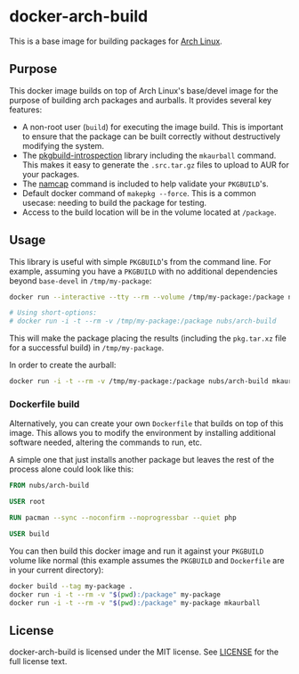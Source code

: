 # docker-arch-build
This is a base image for building packages for [Arch Linux].

## Purpose
This docker image builds on top of Arch Linux's base/devel image for the
purpose of building arch packages and aurballs.  It provides several key
features:

* A non-root user (`build`) for executing the image build.  This is important
  to ensure that the package can be built correctly without destructively
  modifying the system.
* The [pkgbuild-introspection] library including the `mkaurball`  command.
  This makes it easy to generate the `.src.tar.gz` files to upload to AUR for
  your packages.
* The [namcap] command is included to help validate your `PKGBUILD`'s.
* Default docker command of `makepkg --force`.  This is a common usecase:
  needing to build the package for testing.
* Access to the build location will be in the volume located at `/package`.

## Usage
This library is useful with simple `PKGBUILD`'s from the command line.  For
example, assuming you have a `PKGBUILD` with no additional dependencies beyond
`base-devel` in `/tmp/my-package`:

```bash
docker run --interactive --tty --rm --volume /tmp/my-package:/package nubs/arch-build

# Using short-options:
# docker run -i -t --rm -v /tmp/my-package:/package nubs/arch-build
```

This will make the package placing the results (including the `pkg.tar.xz`
file for a successful build) in `/tmp/my-package`.

In order to create the aurball:

```bash
docker run -i -t --rm -v /tmp/my-package:/package nubs/arch-build mkaurball
```

### Dockerfile build
Alternatively, you can create your own `Dockerfile` that builds on top of this
image.  This allows you to modify the environment by installing additional
software needed, altering the commands to run, etc.

A simple one that just installs another package but leaves the rest of the
process alone could look like this:

```dockerfile
FROM nubs/arch-build

USER root

RUN pacman --sync --noconfirm --noprogressbar --quiet php

USER build
```

You can then build this docker image and run it against your `PKGBUILD` volume
like normal (this example assumes the `PKGBUILD` and `Dockerfile` are in your
current directory):

```bash
docker build --tag my-package .
docker run -i -t --rm -v "$(pwd):/package" my-package
docker run -i -t --rm -v "$(pwd):/package" my-package mkaurball
```

## License
docker-arch-build is licensed under the MIT license.  See [LICENSE](LICENSE)
for the full license text.

[Arch Linux]: https://www.archlinux.org/
[pkgbuild-introspection]: https://github.com/falconindy/pkgbuild-introspection
[namcap]: https://wiki.archlinux.org/index.php/Namcap
